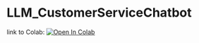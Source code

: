 # LLM_CustomerServiceChatbot
link to Colab:  [![Open In Colab](https://colab.research.google.com/assets/colab-badge.svg)](https://colab.research.google.com/drive/1-hCUkHW3Qx-cP7cyq6-WZKoBVRluPEIJ)
